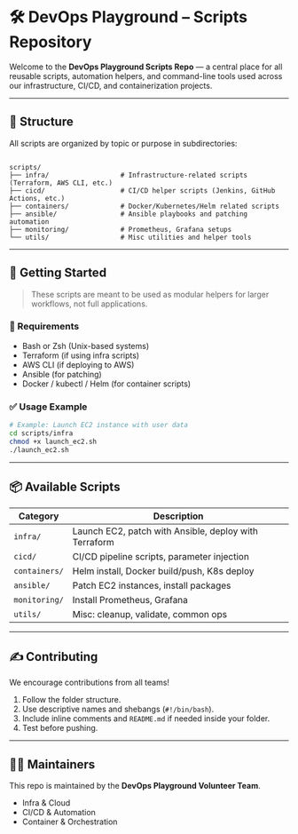 # 🛠️ DevOps Playground – Scripts Repository

Welcome to the **DevOps Playground Scripts Repo** — a central place for all reusable scripts, automation helpers, and command-line tools used across our infrastructure, CI/CD, and containerization projects.

---

## 📁 Structure

All scripts are organized by topic or purpose in subdirectories:

```

scripts/
├── infra/                  # Infrastructure-related scripts (Terraform, AWS CLI, etc.)
├── cicd/                   # CI/CD helper scripts (Jenkins, GitHub Actions, etc.)
├── containers/             # Docker/Kubernetes/Helm related scripts
├── ansible/                # Ansible playbooks and patching automation
├── monitoring/             # Prometheus, Grafana setups
└── utils/                  # Misc utilities and helper tools

````

---

## 🚀 Getting Started

> These scripts are meant to be used as modular helpers for larger workflows, not full applications.

### 🔧 Requirements

- Bash or Zsh (Unix-based systems)
- Terraform (if using infra scripts)
- AWS CLI (if deploying to AWS)
- Ansible (for patching)
- Docker / kubectl / Helm (for container scripts)

### ✅ Usage Example

```bash
# Example: Launch EC2 instance with user data
cd scripts/infra
chmod +x launch_ec2.sh
./launch_ec2.sh
````

---

## 📦 Available Scripts

| Category      | Description                                           |
| ------------- | ----------------------------------------------------- |
| `infra/`      | Launch EC2, patch with Ansible, deploy with Terraform |
| `cicd/`       | CI/CD pipeline scripts, parameter injection           |
| `containers/` | Helm install, Docker build/push, K8s deploy           |
| `ansible/`    | Patch EC2 instances, install packages                 |
| `monitoring/` | Install Prometheus, Grafana                           |
| `utils/`      | Misc: cleanup, validate, common ops                   |

---

## ✍️ Contributing

We encourage contributions from all teams!

1. Follow the folder structure.
2. Use descriptive names and shebangs (`#!/bin/bash`).
3. Include inline comments and `README.md` if needed inside your folder.
4. Test before pushing.

---

## 🙋‍♂️ Maintainers

This repo is maintained by the **DevOps Playground Volunteer Team**.

* Infra & Cloud
* CI/CD & Automation
* Container & Orchestration
